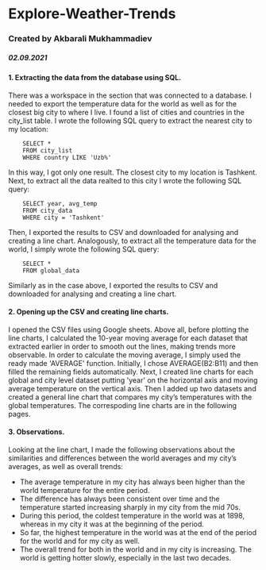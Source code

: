 # Explore-Weather-Trends

### Created by Akbarali Mukhammadiev
##### 02.09.2021

#### 1. Extracting the data from the database using SQL. 
There was a workspace in the section that was connected to a database. I needed to export the temperature data for the world as well as for the closest big city to where I live. I found a list of cities and countries in the city_list table.
I wrote the following SQL query to extract the nearest city to my location: 

        SELECT * 
        FROM city_list 
        WHERE country LIKE 'Uzb%' 

In this way, I got only one result. The closest city to my location is Tashkent. Next, to extract all the data realted to this city I wrote the following SQL query:

        SELECT year, avg_temp
        FROM city_data
        WHERE city = 'Tashkent'
        
Then, I exported the results to CSV and downloaded for analysing and creating a line chart.
Analogously, to extract all the temperature data for the world, I simply wrote the following SQL query:

        SELECT *
        FROM global_data

Similarly as in the case above, I exported the results to CSV and downloaded for analysing and creating a line chart.

#### 2. Opening up the CSV and creating line charts.
I opened the CSV files using Google sheets. Above all, before plotting the line charts, I calculated the 10-year moving average for each dataset that extracted earlier in order to smooth out the lines, making trends more observable. In order to calculate the moving average, I simply used the ready made 'AVERAGE' function. Initially, I chose AVERAGE(B2:B11) and then filled the remaining fields automatically. Next, I created line charts for each global and city level dataset putting 'year' on the horizontal axis and moving average temperature on the vertical axis. Then I added up two datasets and created a general line chart that compares my city’s temperatures with the global temperatures.
The correspoding line charts are in the following pages. 

#### 3. Observations.
Looking at the line chart, I made the following observations about the similarities and differences between the world averages and my city’s averages, as well as overall trends:

* The average temperature in my city has always been higher than the world temperature for the entire period.
* The difference has always been consistent over time and the temperature started increasing sharply in my city from the mid 70s. 
* During this period, the coldest temperature in the world was at 1898, whereas in my city it was at the beginning of the period.
* So far, the highest temperature in the world was at the end of the period for the world and for my city as well. 
* The overall trend for both in the world and in my city is increasing. The world is getting hotter slowly, especially in the last two decades. 
